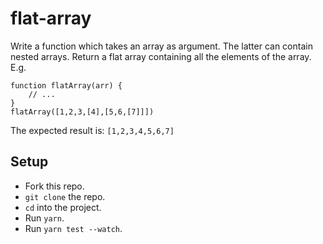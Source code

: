 # flat-array

Write a function which takes an array as argument. The latter can contain nested arrays.
Return a flat array containing all the elements of the array.
E.g.

```
function flatArray(arr) {
    // ...
}
flatArray([1,2,3,[4],[5,6,[7]]])
```

The expected result is: `[1,2,3,4,5,6,7]`

## Setup

- Fork this repo.
- `git clone` the repo.
- `cd` into the project.
- Run `yarn`.
- Run `yarn test --watch`.
